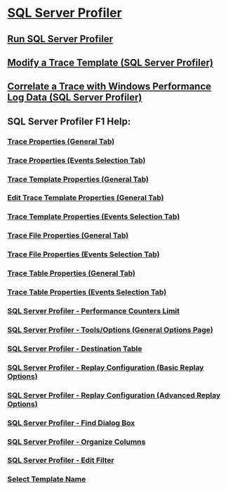 # [SQL Server Profiler](dbengine-sql-server-profiler/dbengine-sql-server-profiler.md)
## [Run SQL Server Profiler](../run-sql-server-profiler.md)
## [Modify a Trace Template (SQL Server Profiler)](../modify-a-trace-template-sql-server-profiler.md)
## [Correlate a Trace with Windows Performance Log Data (SQL Server Profiler)](../correlate-a-trace-with-windows-performance-log-data-sql-server-profiler.md)
## SQL Server Profiler F1 Help:
### [Trace Properties (General Tab)](../trace-properties-general-tab.md)
### [Trace Properties (Events Selection Tab)](../trace-properties-events-selection-tab.md)
### [Trace Template Properties (General Tab)](../trace-template-properties-general-tab.md)
### [Edit Trace Template Properties (General Tab)](../edit-trace-template-properties-general-tab.md)
### [Trace Template Properties (Events Selection Tab)](../trace-template-properties-events-selection-tab.md)
### [Trace File Properties (General Tab)](../trace-file-properties-general-tab.md)
### [Trace File Properties (Events Selection Tab)](../trace-file-properties-events-selection-tab.md)
### [Trace Table Properties (General Tab)](../trace-table-properties-general-tab.md)
### [Trace Table Properties (Events Selection Tab)](../trace-table-properties-events-selection-tab.md)
### [SQL Server Profiler - Performance Counters Limit](../sql-server-profiler-performance-counters-limit.md)
### [SQL Server Profiler - Tools/Options (General Options Page)](../sql-server-profiler-tools-options-general-options-page.md)
### [SQL Server Profiler - Destination Table](../sql-server-profiler-destination-table.md)
### [SQL Server Profiler - Replay Configuration (Basic Replay Options)](../sql-server-profiler-replay-configuration-basic-replay-options.md)
### [SQL Server Profiler - Replay Configuration (Advanced Replay Options)](../sql-server-profiler-replay-configuration-advanced-replay-options.md)
### [SQL Server Profiler - Find Dialog Box](../sql-server-profiler-find-dialog-box.md)
### [SQL Server Profiler - Organize Columns](../sql-server-profiler-organize-columns.md)
### [SQL Server Profiler - Edit Filter](../sql-server-profiler-edit-filter.md)
### [Select Template Name](../select-template-name.md)